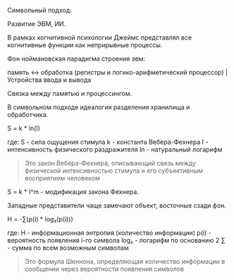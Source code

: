 Символьный подход.

Развитие ЭВМ, ИИ.

В рамках когнитивной психологии Джеймс представлял все когнитивные функции как неприрывные процессы.

Фон ноймановская парадигма строения эвм:

память <-> обработка (регистры и логико-арифметический процессор)
               |
Устройства ввода и вывода

Связка между памятью и процессингом.

В символьном подходе идеалогия разделения хранилища и обработчика.

S = k * ln(I)

где:
S - сила ощущения стимула
k - константа Вебера-Фехнера
I - интенсивность физического раздражителя
ln - натуральный логарифм

> Это закон Вебера-Фехнера, описывающий связь между физической интенсивностью стимула и его субъективным восприятием человеком

S = k * I^m - модификация закона Фехнера.

Западные представители чаще замечают объект, восточные сзади фон.


H = -∑(p(i) * log₂(p(i)))

где:
H - информационная энтропия (количество информации)
p(i) - вероятность появления i-го символа
log₂ - логарифм по основанию 2
∑ - сумма по всем возможным символам

> Это формула Шеннона, определяющая количество информации в сообщении через вероятности появления символов



